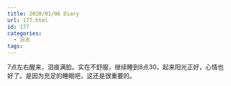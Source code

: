 ```yaml
---
title: 2020/01/06 Diary
url: 177.html
id: 177
categories:
  - 日志
tags:
---
```


7点左右醒来，泪痕满脸。实在不舒服，继续睡到8点30，起来阳光正好，心情也好了。是因为充足的睡眠吧，这还是很重要的。